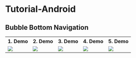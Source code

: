 # Tutorial-Android


## Bubble Bottom Navigation
<table style="width:100%">
  <tr>
    <th>1. Demo </th>
    <th>2. Demo</th> 
    <th>3. Demo</th> 
    <th>4. Demo</th> 
    <th>5. Demo</th> 
  </tr>
  <tr>
    <td><img src = "Bubble/1.png"/></td>
    <td><img src = "Bubble/2.png"/></td>
    <td><img src = "Bubble/3.png"/></td>
    <td><img src = "Bubble/4.png"/></td>
    <td><img src = "Bubble/5.png"/></td> 
    
  </tr>
</table>
